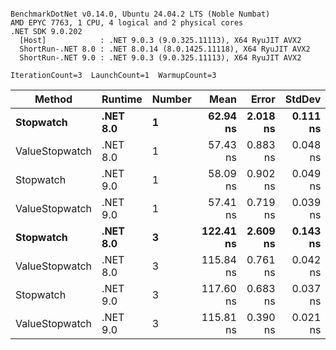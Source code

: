 ```

BenchmarkDotNet v0.14.0, Ubuntu 24.04.2 LTS (Noble Numbat)
AMD EPYC 7763, 1 CPU, 4 logical and 2 physical cores
.NET SDK 9.0.202
  [Host]            : .NET 9.0.3 (9.0.325.11113), X64 RyuJIT AVX2
  ShortRun-.NET 8.0 : .NET 8.0.14 (8.0.1425.11118), X64 RyuJIT AVX2
  ShortRun-.NET 9.0 : .NET 9.0.3 (9.0.325.11113), X64 RyuJIT AVX2

IterationCount=3  LaunchCount=1  WarmupCount=3  

```
| Method         | Runtime  | Number | Mean      | Error    | StdDev   | Min       | Max       | Gen0   | Allocated |
|--------------- |--------- |------- |----------:|---------:|---------:|----------:|----------:|-------:|----------:|
| **Stopwatch**      | **.NET 8.0** | **1**      |  **62.94 ns** | **2.018 ns** | **0.111 ns** |  **62.85 ns** |  **63.07 ns** | **0.0024** |      **40 B** |
| ValueStopwatch | .NET 8.0 | 1      |  57.43 ns | 0.883 ns | 0.048 ns |  57.40 ns |  57.49 ns |      - |         - |
| Stopwatch      | .NET 9.0 | 1      |  58.09 ns | 0.902 ns | 0.049 ns |  58.06 ns |  58.15 ns |      - |         - |
| ValueStopwatch | .NET 9.0 | 1      |  57.41 ns | 0.719 ns | 0.039 ns |  57.38 ns |  57.46 ns |      - |         - |
| **Stopwatch**      | **.NET 8.0** | **3**      | **122.41 ns** | **2.609 ns** | **0.143 ns** | **122.30 ns** | **122.57 ns** | **0.0024** |      **40 B** |
| ValueStopwatch | .NET 8.0 | 3      | 115.84 ns | 0.761 ns | 0.042 ns | 115.80 ns | 115.87 ns |      - |         - |
| Stopwatch      | .NET 9.0 | 3      | 117.60 ns | 0.683 ns | 0.037 ns | 117.56 ns | 117.63 ns |      - |         - |
| ValueStopwatch | .NET 9.0 | 3      | 115.81 ns | 0.390 ns | 0.021 ns | 115.79 ns | 115.83 ns |      - |         - |
